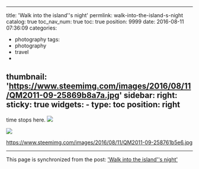 
---
title: 'Walk into the island''s night'
permlink: walk-into-the-island-s-night
catalog: true
toc_nav_num: true
toc: true
position: 9999
date: 2016-08-11 07:36:09
categories:
- photography
tags:
- photography
- travel
- 
thumbnail: 'https://www.steemimg.com/images/2016/08/11/QM2011-09-25869b8a7a.jpg'
sidebar:
    right:
        sticky: true
widgets:
    -
        type: toc
        position: right
---


time stops here.
![](https://www.steemimg.com/images/2016/08/11/QM2011-09-25869b8a7a.jpg)

![](https://www.steemimg.com/images/2016/08/11/QM2011-09-258709b2ba.jpg)

https://www.steemimg.com/images/2016/08/11/QM2011-09-258761b5e6.jpg

- - -

This page is synchronized from the post: ['Walk into the island''s night'](https://steemit.com/@deanliu/walk-into-the-island-s-night)

